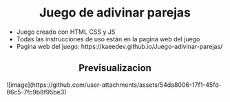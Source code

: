 <h1 align="center">Juego de adivinar parejas</h1>
<ul>
 <li>Juego creado con HTML CSS y JS</li>
 <li>Todas las instrucciones de uso están en la pagina web del juego</li>
 <li>Pagina web del juego: https://kaeedev.github.io/Juego-adivinar-parejas/ </li>
</ul>

<h2 align="center">Previsualizacion</h2>
![image](https://github.com/user-attachments/assets/54da8006-17f1-45fd-86c5-7fc9b8f95be3)

